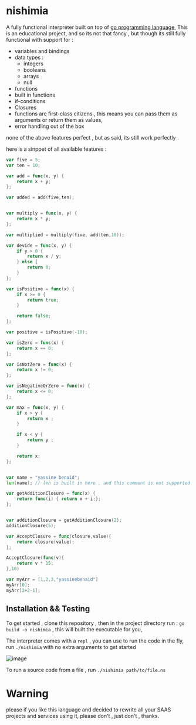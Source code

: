 # nishimia

A fully functional interpreter built on top of [go programming language](https://go.dev), This is an educational project, and so its not that fancy , but though its still fully functional with support for :

- variables and bindings
- data types :
  - integers
  - booleans
  - arrays
  - null
- functions
- built in functions
- if-conditions
- Closures
- functions are first-class citizens , this means you can pass them as arguments or return them as values,
- error handling out of the box

none of the above features perfect , but as said, its still work perfectly .

here is a sinppet of all available features :

```go
var five = 5;
var ten = 10;

var add = func(x, y) {
	return x + y;
};

var added = add(five,ten);


var multiply = func(x, y) {
	return x * y;
};

var multiplied = multiply(five, add(ten,10));

var devide = func(x, y) {
	if y > 0 {
		return x / y;
	} else {
		return 0;
	}
};

var isPositive = func(x) {
	if x >= 0 {
		return true;
	}

	return false;
};

var positive = isPositive(-10);

var isZero = func(x) {
	return x == 0;
};

var isNotZero = func(x) {
	return x != 0;
};

var isNegativeOrZero = func(x) {
	return x <= 0;
};

var max = func(x, y) {
	if x > y {
		return x ;
	}

	if x < y {
		return y ;
	}

	return x;
};


var name = "yassine benaid";
len(name); // len is built in here , and this comment is not supported by the way

var getAdditionClosure = func(x) {
	return func(i) { return x + i;};
};


var additionClosure = getAdditionClosure(2);
additionClosure(5);

var AcceptClosure = func(closure,value){
	return closure(value);
};

AcceptClosure(func(v){
	return v * 15;
},10)

var myArr = [1,2,3,"yassinebenaid"]
myArr[0];
myArr[2+2-1];
```

## Installation && Testing

To get started , clone this repository , then in the project directory run : `go build -o nishimia` , this will built the executable for you,

The interpreter comes with a `repl` , you can use to run the code in the fly, run `./nishimia` with no extra arguments to get started

![image](https://github.com/yassinebenaid/nishimia/assets/101285507/c4902ca9-e6e0-4a4d-b3b3-5886bdd2a018)

To run a source code from a file , run `./nishimia path/to/file.ns`

# Warning

please if you like this language and decided to rewrite all your SAAS projects and services using it, please don't , just don't , thanks.
